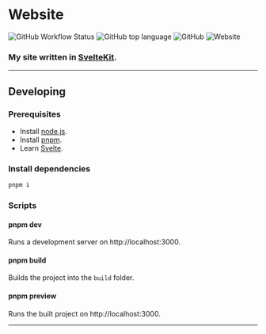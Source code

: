 # Website

![GitHub Workflow Status](https://img.shields.io/github/workflow/status/akisblack/akisblack.github.io/Build%20and%20Deploy?style=for-the-badge)
![GitHub top language](https://img.shields.io/github/languages/top/akisblack/akisblack.github.io?style=for-the-badge)
![GitHub](https://img.shields.io/github/license/akisblack/akisblack.github.io?style=for-the-badge)
![Website](https://img.shields.io/website?down_color=red&down_message=offline&style=for-the-badge&up_color=green&up_message=online&url=https%3A%2F%2Fakisblack.github.io)
### My site written in [SvelteKit](https://kit.svelte.dev).

---

## Developing

### Prerequisites

- Install [node.js](https://nodejs.org).
- Install [pnpm](https://pnpm.io/).
- Learn [Svelte](https://svelte.dev).

### Install dependencies

```bash
pnpm i
```

### Scripts

#### pnpm dev

Runs a development server on http://localhost:3000.

#### pnpm build

Builds the project into the `build` folder.

#### pnpm preview

Runs the built project on http://localhost:3000.

---